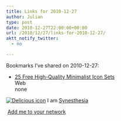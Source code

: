```yaml
---
title: Links for 2010-12-27
author: Julian
type: post
date: 2010-12-27T22:00:00+00:00
url: /2010/12/27/links-for-2010-12-27/
aktt_notify_twitter:
  - no

---
```

Bookmarks I&#8217;ve shared on 2010-12-27:

  * [25 Free High-Quality Minimalist Icon Sets][1]  
    Web  
    none

<p class="deliciouslink">
  <a href="https://del.icio.us/synesthesia" title="See all my bookmarks on del.icio.us"><img src="https://www.synesthesia.co.uk/images/deliciousicon.jpg" alt="Delicious icon" /></a>&nbsp;I am <a href="https://del.icio.us/synesthesia" title="See all my bookmarks on del.icio.us">Synesthesia</a>
</p>

<p class="deliciouslink">
  <a href="https://del.icio.us/network?add=synesthesia" title="Add me to your del.icio.us network"><img src="https://www.synesthesia.co.uk/images/add.gif" alt="" /></a>&nbsp;<a href="https://del.icio.us/network?add=synesthesia" title="Add me to your del.icio.us network">Add me to your network</a>
</p>

 [1]: https://designinstruct.com/articles/resources/25-free-high-quality-minimalist-icon-sets